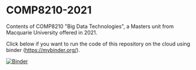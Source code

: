 # COMP8210-2021
Contents of COMP8210 "Big Data Technologies", a Masters unit from Macquarie University offered in 2021.


Click below if you want to run the code of this repository on the cloud using binder (https://mybinder.org/). 

[![Binder](https://mybinder.org/badge.svg)](https://mybinder.org/v2/gh/COMP8210/COMP8210-2021/main)
